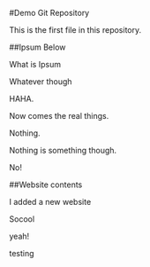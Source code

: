 #Demo Git Repository

This is the first file in this repository.


##Ipsum Below

What is Ipsum

Whatever though

HAHA.


Now comes the real things.


Nothing.


Nothing is something though. 

No!

##Website contents

I added a new website 

Socool 

yeah!

testing 